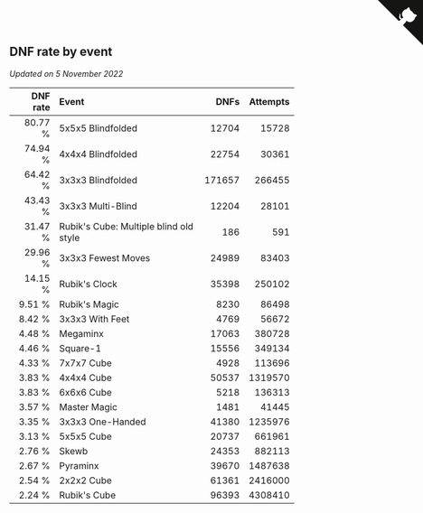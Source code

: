 ## DNF rate by event

*Updated on  5 November 2022*

| DNF rate | Event | DNFs | Attempts |
| ---: | :--- | ---: | ---: |
| 80.77 % | 5x5x5 Blindfolded | 12704 | 15728 |
| 74.94 % | 4x4x4 Blindfolded | 22754 | 30361 |
| 64.42 % | 3x3x3 Blindfolded | 171657 | 266455 |
| 43.43 % | 3x3x3 Multi-Blind | 12204 | 28101 |
| 31.47 % | Rubik's Cube: Multiple blind old style | 186 | 591 |
| 29.96 % | 3x3x3 Fewest Moves | 24989 | 83403 |
| 14.15 % | Rubik's Clock | 35398 | 250102 |
| 9.51 % | Rubik's Magic | 8230 | 86498 |
| 8.42 % | 3x3x3 With Feet | 4769 | 56672 |
| 4.48 % | Megaminx | 17063 | 380728 |
| 4.46 % | Square-1 | 15556 | 349134 |
| 4.33 % | 7x7x7 Cube | 4928 | 113696 |
| 3.83 % | 4x4x4 Cube | 50537 | 1319570 |
| 3.83 % | 6x6x6 Cube | 5218 | 136313 |
| 3.57 % | Master Magic | 1481 | 41445 |
| 3.35 % | 3x3x3 One-Handed | 41380 | 1235976 |
| 3.13 % | 5x5x5 Cube | 20737 | 661961 |
| 2.76 % | Skewb | 24353 | 882113 |
| 2.67 % | Pyraminx | 39670 | 1487638 |
| 2.54 % | 2x2x2 Cube | 61361 | 2416000 |
| 2.24 % | Rubik's Cube | 96393 | 4308410 |


<a href="https://github.com/jonatanklosko/wca_statistics" class="github-corner" aria-label="View source on Github"><svg width="80" height="80" viewBox="0 0 250 250" style="fill:#151513; color:#fff; position: absolute; top: 0; border: 0; right: 0;" aria-hidden="true"><path d="M0,0 L115,115 L130,115 L142,142 L250,250 L250,0 Z"></path><path d="M128.3,109.0 C113.8,99.7 119.0,89.6 119.0,89.6 C122.0,82.7 120.5,78.6 120.5,78.6 C119.2,72.0 123.4,76.3 123.4,76.3 C127.3,80.9 125.5,87.3 125.5,87.3 C122.9,97.6 130.6,101.9 134.4,103.2" fill="currentColor" style="transform-origin: 130px 106px;" class="octo-arm"></path><path d="M115.0,115.0 C114.9,115.1 118.7,116.5 119.8,115.4 L133.7,101.6 C136.9,99.2 139.9,98.4 142.2,98.6 C133.8,88.0 127.5,74.4 143.8,58.0 C148.5,53.4 154.0,51.2 159.7,51.0 C160.3,49.4 163.2,43.6 171.4,40.1 C171.4,40.1 176.1,42.5 178.8,56.2 C183.1,58.6 187.2,61.8 190.9,65.4 C194.5,69.0 197.7,73.2 200.1,77.6 C213.8,80.2 216.3,84.9 216.3,84.9 C212.7,93.1 206.9,96.0 205.4,96.6 C205.1,102.4 203.0,107.8 198.3,112.5 C181.9,128.9 168.3,122.5 157.7,114.1 C157.9,116.9 156.7,120.9 152.7,124.9 L141.0,136.5 C139.8,137.7 141.6,141.9 141.8,141.8 Z" fill="currentColor" class="octo-body"></path></svg></a><style>.github-corner:hover .octo-arm{animation:octocat-wave 560ms ease-in-out}@keyframes octocat-wave{0%,100%{transform:rotate(0)}20%,60%{transform:rotate(-25deg)}40%,80%{transform:rotate(10deg)}}@media (max-width:500px){.github-corner:hover .octo-arm{animation:none}.github-corner .octo-arm{animation:octocat-wave 560ms ease-in-out}}</style>
